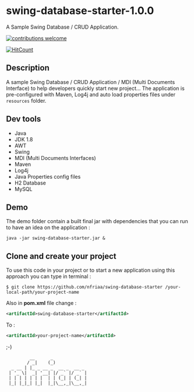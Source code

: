 # swing-database-starter-1.0.0
A Sample Swing Database / CRUD Application. 

[![contributions welcome](https://img.shields.io/badge/contributions-welcome-brightgreen.svg?style=flat)](https://github.com/nfriaa/swing-database-starter/issues)

[![HitCount](https://hitt.herokuapp.com/nfriaa/swing-database-starter.svg)](https://github.com/nfriaa/swing-database-starter)

## Description
A sample Swing Database / CRUD Application / MDI (Multi Documents Interface) to help developers quickly start new project... 
The application is pre-configured with Maven, Log4j and auto load properties files under `resources` folder.  

## Dev tools
* Java 
* JDK 1.8
* AWT
* Swing
* MDI (Multi Documents Interfaces)
* Maven
* Log4j
* Java Properties config files
* H2 Database
* MySQL

## Demo
The demo folder contain a built final jar with dependencies that you can run to have an idea on the application : 
```
java -jar swing-database-starter.jar &
```
## Clone and create your project
To use this code in your project or to start a new application using this approach you can type in terminal : 
```
$ git clone https://github.com/nfriaa/swing-database-starter /your-local-path/your-project-name
```
Also in **pom.xml** file change : 
```xml
<artifactId>swing-database-starter</artifactId>
```
To : 
```xml
<artifactId>your-project-name</artifactId>
```


;-)
```
         __      _             
        / _|    (_)            
  _ __ | |_ _ __ _  __ _  __ _ 
 | '_ \|  _| '__| |/ _` |/ _` |
 | | | | | | |  | | (_| | (_| |
 |_| |_|_| |_|  |_|\__,_|\__,_|
```                             
